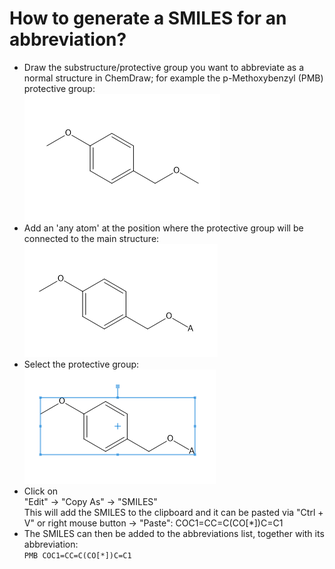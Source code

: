 # How to generate a SMILES for an abbreviation?

- Draw the substructure/protective group you want to abbreviate as a normal structure in ChemDraw; for example the p-Methoxybenzyl (PMB) protective group: </br>
    ![PMB_raw](./imgs/PMB_raw.png)
- Add an 'any atom' at the position where the protective group will be connected to the main structure: </br>
    ![PMB_AnyAtom](./imgs/PMB_AnyAtom.png)
- Select the protective group: </br>
    ![PMB_AnyAtom_selected](./imgs/PMB_AnyAtom_selected.png)
- Click on </br>
    "Edit" → "Copy As" → "SMILES" </br>
This will add the SMILES to the clipboard and it can be pasted via "Ctrl + V" or right mouse button → "Paste":
COC1=CC=C(CO[*])C=C1
- The SMILES can then be added to the abbreviations list, together with its abbreviation: </br>
    ```PMB COC1=CC=C(CO[*])C=C1```